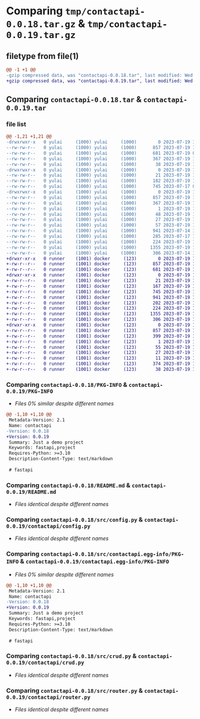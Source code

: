 # Comparing `tmp/contactapi-0.0.18.tar.gz` & `tmp/contactapi-0.0.19.tar.gz`

## filetype from file(1)

```diff
@@ -1 +1 @@
-gzip compressed data, was "contactapi-0.0.18.tar", last modified: Wed Jul 19 10:31:44 2023, max compression
+gzip compressed data, was "contactapi-0.0.19.tar", last modified: Wed Jul 19 11:06:21 2023, max compression
```

## Comparing `contactapi-0.0.18.tar` & `contactapi-0.0.19.tar`

### file list

```diff
@@ -1,21 +1,21 @@
-drwxrwxr-x   0 yulai     (1000) yulai     (1000)        0 2023-07-19 10:31:44.046672 contactapi-0.0.18/
--rw-rw-r--   0 yulai     (1000) yulai     (1000)      857 2023-07-19 10:31:44.046672 contactapi-0.0.18/PKG-INFO
--rw-rw-r--   0 yulai     (1000) yulai     (1000)      681 2023-07-19 08:06:58.000000 contactapi-0.0.18/README.md
--rw-rw-r--   0 yulai     (1000) yulai     (1000)      367 2023-07-19 10:31:18.000000 contactapi-0.0.18/pyproject.toml
--rw-rw-r--   0 yulai     (1000) yulai     (1000)       38 2023-07-19 10:31:44.050673 contactapi-0.0.18/setup.cfg
-drwxrwxr-x   0 yulai     (1000) yulai     (1000)        0 2023-07-19 10:31:44.038672 contactapi-0.0.18/src/
--rw-rw-r--   0 yulai     (1000) yulai     (1000)       21 2023-07-19 10:13:50.000000 contactapi-0.0.18/src/__init__.py
--rw-rw-r--   0 yulai     (1000) yulai     (1000)      182 2023-07-19 10:04:10.000000 contactapi-0.0.18/src/__main__.py
--rw-rw-r--   0 yulai     (1000) yulai     (1000)      745 2023-07-17 04:44:55.000000 contactapi-0.0.18/src/config.py
-drwxrwxr-x   0 yulai     (1000) yulai     (1000)        0 2023-07-19 10:31:44.046672 contactapi-0.0.18/src/contactapi.egg-info/
--rw-rw-r--   0 yulai     (1000) yulai     (1000)      857 2023-07-19 10:31:43.000000 contactapi-0.0.18/src/contactapi.egg-info/PKG-INFO
--rw-rw-r--   0 yulai     (1000) yulai     (1000)      367 2023-07-19 10:31:44.000000 contactapi-0.0.18/src/contactapi.egg-info/SOURCES.txt
--rw-rw-r--   0 yulai     (1000) yulai     (1000)        1 2023-07-19 10:31:43.000000 contactapi-0.0.18/src/contactapi.egg-info/dependency_links.txt
--rw-rw-r--   0 yulai     (1000) yulai     (1000)       48 2023-07-19 10:31:43.000000 contactapi-0.0.18/src/contactapi.egg-info/entry_points.txt
--rw-rw-r--   0 yulai     (1000) yulai     (1000)       27 2023-07-19 10:31:43.000000 contactapi-0.0.18/src/contactapi.egg-info/requires.txt
--rw-rw-r--   0 yulai     (1000) yulai     (1000)       57 2023-07-19 10:31:43.000000 contactapi-0.0.18/src/contactapi.egg-info/top_level.txt
--rw-rw-r--   0 yulai     (1000) yulai     (1000)      941 2023-07-14 18:20:21.000000 contactapi-0.0.18/src/crud.py
--rw-rw-r--   0 yulai     (1000) yulai     (1000)      285 2023-07-17 13:46:37.000000 contactapi-0.0.18/src/main.py
--rw-rw-r--   0 yulai     (1000) yulai     (1000)      224 2023-07-19 10:11:32.000000 contactapi-0.0.18/src/models.py
--rw-rw-r--   0 yulai     (1000) yulai     (1000)     1355 2023-07-19 10:10:37.000000 contactapi-0.0.18/src/router.py
--rw-rw-r--   0 yulai     (1000) yulai     (1000)      306 2023-07-14 18:20:21.000000 contactapi-0.0.18/src/schemas.py
+drwxr-xr-x   0 runner    (1001) docker     (123)        0 2023-07-19 11:06:21.963372 contactapi-0.0.19/
+-rw-r--r--   0 runner    (1001) docker     (123)      857 2023-07-19 11:06:21.963372 contactapi-0.0.19/PKG-INFO
+-rw-r--r--   0 runner    (1001) docker     (123)      681 2023-07-19 11:06:10.000000 contactapi-0.0.19/README.md
+drwxr-xr-x   0 runner    (1001) docker     (123)        0 2023-07-19 11:06:21.963372 contactapi-0.0.19/contactapi/
+-rw-r--r--   0 runner    (1001) docker     (123)       21 2023-07-19 11:06:10.000000 contactapi-0.0.19/contactapi/__init__.py
+-rw-r--r--   0 runner    (1001) docker     (123)      167 2023-07-19 11:06:10.000000 contactapi-0.0.19/contactapi/__main__.py
+-rw-r--r--   0 runner    (1001) docker     (123)      745 2023-07-19 11:06:10.000000 contactapi-0.0.19/contactapi/config.py
+-rw-r--r--   0 runner    (1001) docker     (123)      941 2023-07-19 11:06:10.000000 contactapi-0.0.19/contactapi/crud.py
+-rw-r--r--   0 runner    (1001) docker     (123)      202 2023-07-19 11:06:10.000000 contactapi-0.0.19/contactapi/main.py
+-rw-r--r--   0 runner    (1001) docker     (123)      224 2023-07-19 11:06:10.000000 contactapi-0.0.19/contactapi/models.py
+-rw-r--r--   0 runner    (1001) docker     (123)     1355 2023-07-19 11:06:10.000000 contactapi-0.0.19/contactapi/router.py
+-rw-r--r--   0 runner    (1001) docker     (123)      306 2023-07-19 11:06:10.000000 contactapi-0.0.19/contactapi/schemas.py
+drwxr-xr-x   0 runner    (1001) docker     (123)        0 2023-07-19 11:06:21.963372 contactapi-0.0.19/contactapi.egg-info/
+-rw-r--r--   0 runner    (1001) docker     (123)      857 2023-07-19 11:06:21.000000 contactapi-0.0.19/contactapi.egg-info/PKG-INFO
+-rw-r--r--   0 runner    (1001) docker     (123)      399 2023-07-19 11:06:21.000000 contactapi-0.0.19/contactapi.egg-info/SOURCES.txt
+-rw-r--r--   0 runner    (1001) docker     (123)        1 2023-07-19 11:06:21.000000 contactapi-0.0.19/contactapi.egg-info/dependency_links.txt
+-rw-r--r--   0 runner    (1001) docker     (123)       55 2023-07-19 11:06:21.000000 contactapi-0.0.19/contactapi.egg-info/entry_points.txt
+-rw-r--r--   0 runner    (1001) docker     (123)       27 2023-07-19 11:06:21.000000 contactapi-0.0.19/contactapi.egg-info/requires.txt
+-rw-r--r--   0 runner    (1001) docker     (123)       11 2023-07-19 11:06:21.000000 contactapi-0.0.19/contactapi.egg-info/top_level.txt
+-rw-r--r--   0 runner    (1001) docker     (123)      374 2023-07-19 11:06:10.000000 contactapi-0.0.19/pyproject.toml
+-rw-r--r--   0 runner    (1001) docker     (123)       38 2023-07-19 11:06:21.963372 contactapi-0.0.19/setup.cfg
```

### Comparing `contactapi-0.0.18/PKG-INFO` & `contactapi-0.0.19/PKG-INFO`

 * *Files 0% similar despite different names*

```diff
@@ -1,10 +1,10 @@
 Metadata-Version: 2.1
 Name: contactapi
-Version: 0.0.18
+Version: 0.0.19
 Summary: Just a demo project
 Keywords: fastapi,project
 Requires-Python: >=3.10
 Description-Content-Type: text/markdown
 
 # fastapi
```

### Comparing `contactapi-0.0.18/README.md` & `contactapi-0.0.19/README.md`

 * *Files identical despite different names*

### Comparing `contactapi-0.0.18/src/config.py` & `contactapi-0.0.19/contactapi/config.py`

 * *Files identical despite different names*

### Comparing `contactapi-0.0.18/src/contactapi.egg-info/PKG-INFO` & `contactapi-0.0.19/contactapi.egg-info/PKG-INFO`

 * *Files 0% similar despite different names*

```diff
@@ -1,10 +1,10 @@
 Metadata-Version: 2.1
 Name: contactapi
-Version: 0.0.18
+Version: 0.0.19
 Summary: Just a demo project
 Keywords: fastapi,project
 Requires-Python: >=3.10
 Description-Content-Type: text/markdown
 
 # fastapi
```

### Comparing `contactapi-0.0.18/src/crud.py` & `contactapi-0.0.19/contactapi/crud.py`

 * *Files identical despite different names*

### Comparing `contactapi-0.0.18/src/router.py` & `contactapi-0.0.19/contactapi/router.py`

 * *Files identical despite different names*

